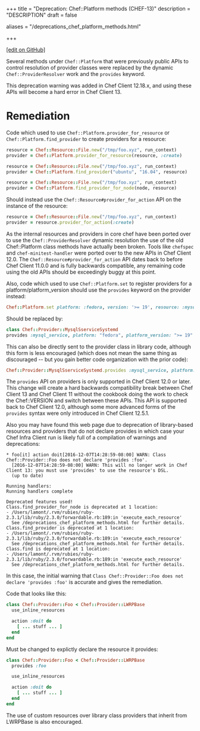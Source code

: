 +++
title = "Deprecation: Chef::Platform methods (CHEF-13)"
description = "DESCRIPTION"
draft = false

aliases = "/deprecations_chef_platform_methods.html"


  
    
    
    
    
+++    

[\[edit on
GitHub\]](https://github.com/chef/chef-web-docs/blob/master/chef_master/source/deprecations_chef_platform_methods.rst)

<meta name="robots" content="noindex">

Several methods under `Chef::Platform` that were previously public APIs
to control resolution of provider classes were replaced by the dynamic
`Chef::ProviderResolver` work and the `provides` keyword.

This deprecation warning was added in Chef Client 12.18.x, and using
these APIs will become a hard error in Chef Client 13.

Remediation
===========

Code which used to use `Chef::Platform.provider_for_resource` or
`Chef::Platform.find_provider` to create providers for a resource:

``` ruby
resource = Chef::Resource::File.new("/tmp/foo.xyz", run_context)
provider = Chef::Platform.provider_for_resource(resource, :create)

resource = Chef::Resource::File.new("/tmp/foo.xyz", run_context)
provider = Chef::Platform.find_provider("ubuntu", "16.04", resource)

resource = Chef::Resource::File.new("/tmp/foo.xyz", run_context)
provider = Chef::Platform.find_provider_for_node(node, resource)
```

Should instead use the `Chef::Resource#provider_for_action` API on the
instance of the resource:

``` ruby
resource = Chef::Resource::File.new("/tmp/foo.xyz", run_context)
provider = resource.provider_for_action(:create)
```

As the internal resources and providers in core chef have been ported
over to use the `Chef::ProviderResolver` dynamic resolution the use of
the old Chef::Platform class methods have actually been broken. Tools
like `chefspec` and `chef-minitest-handler` were ported over to the new
APIs in Chef Client 12.0. The `Chef::Resource#provider_for_action` API
dates back to before Chef Client 11.0.0 and is fully backwards
compatible, any remaining code using the old APIs should be exceedingly
buggy at this point.

Also, code which used to use `Chef::Platform.set` to register providers
for a platform/platform_version should use the `provides` keyword on
the provider instead:

``` ruby
Chef::Platform.set platform: :fedora, version: '>= 19', resource: :mysql_service, provider: Chef::Provider::MysqlServiceSystemd
```

Should be replaced by:

``` ruby
class Chef::Provider::MysqlSserviceSystemd
provides :mysql_service, platform: "fedora", platform_version: ">= 19"
```

This can also be directly sent to the provider class in library code,
although this form is less encouraged (which does not mean the same
thing as discouraged -- but you gain better code organization with the
prior code):

``` ruby
Chef::Provider::MysqlSserviceSystemd.provides :mysql_service, platform: "fedora", platform_version: ">= 19"
```

The `provides` API on providers is only supported in Chef Client 12.0 or
later. This change will create a hard backwards compatibility break
between Chef Client 13 and Chef Client 11 without the cookbook doing the
work to check the Chef::VERSION and switch between these APIs. This API
is supported back to Chef Client 12.0, although some more advanced forms
of the `provides` syntax were only introduced in Chef Client 12.5.1.

Also you may have found this web page due to deprecation of
library-based resources and providers that do not declare provides in
which case your Chef Infra Client run is likely full of a compilation of
warnings and deprecations:

``` none
* foo[it] action doit[2016-12-07T14:28:59-08:00] WARN: Class Chef::Provider::Foo does not declare 'provides :foo'.
  [2016-12-07T14:28:59-08:00] WARN: This will no longer work in Chef Client 13: you must use 'provides' to use the resource's DSL.
  (up to date)

Running handlers:
Running handlers complete

Deprecated features used!
Class.find_provider_for_node is deprecated at 1 location:
- /Users/lamont/.rvm/rubies/ruby-2.3.1/lib/ruby/2.3.0/forwardable.rb:189:in 'execute_each_resource'
  See /deprecations_chef_platform_methods.html for further details.
Class.find_provider is deprecated at 1 location:
- /Users/lamont/.rvm/rubies/ruby-2.3.1/lib/ruby/2.3.0/forwardable.rb:189:in 'execute_each_resource'
  See /deprecations_chef_platform_methods.html for further details.
Class.find is deprecated at 1 location:
- /Users/lamont/.rvm/rubies/ruby-2.3.1/lib/ruby/2.3.0/forwardable.rb:189:in 'execute_each_resource'
  See /deprecations_chef_platform_methods.html for further details.
```

In this case, the initial warning that
`Class Chef::Provider::Foo does not declare 'provides :foo'` is accurate
and gives the remediation.

Code that looks like this:

``` ruby
class Chef::Provider::Foo < Chef::Provider::LWRPBase
  use_inline_resources

  action :doit do
    [ ... stuff ... ]
  end
end
```

Must be changed to explictly declare the resource it provides:

``` ruby
class Chef::Provider::Foo < Chef::Provider::LWRPBase
  provides :foo

  use_inline_resources

  action :doit do
    [ ... stuff ... ]
  end
end
```

The use of custom resources over library class providers that inherit
from LWRPBase is also encouraged.

